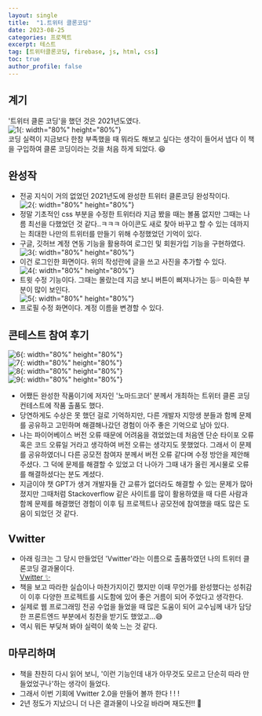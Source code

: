 ```yaml
---
layout: single
title:  "1.트위터 클론코딩"
date: 2023-08-25
categories: 프로젝트
excerpt: 테스트
tag: [트위터클론코딩, firebase, js, html, css]
toc: true
author_profile: false
---
```



## 계기
'트위터 클론 코딩'을 했던 것은 2021년도였다. <br>
![1](/images/projects/TwitterCloning/1/1.png){: width="80%" height="80%"} <br>
코딩 실력이 지금보다 한참 부족했을 때 뭐라도 해보고 싶다는 생각이 들어서 냅다 이 책을 구입하여 클론 코딩이라는 것을 처음 하게 되었다. 😆<br>

## 완성작
- 전공 지식이 거의 없었던 2021년도에 완성한 트위터 클론코딩 완성작이다.<br>
![2](/images/projects/TwitterCloning/1/2.png){: width="80%" height="80%"} <br>
- 정말 기초적인 css 부분을 수정한 트위터라 지금 봤을 때는 볼품 없지만 그때는 나름 최선을 다했었던 것 같다..ㅋㅋㅋ 아이콘도 새로 찾아 바꾸고 할 수 있는 데까지는 최대한 나만의 트위터를 만들기 위해 수정했었던 기억이 있다. <br>
- 구글, 깃허브 계정 연동 기능을 활용하여 로그인 및 회원가입 기능을 구현하였다.
![3](/images/projects/TwitterCloning/1/3.png){: width="80%" height="80%"} <br>
- 이건 로그인한 화면이다. 위의 작성란에 글을 쓰고 사진을 추가할 수 있다. <br>
![4](/images/projects/TwitterCloning/1/4.png){: width="80%" height="80%"} <br>
- 트윗 수정 기능이다. 그때는 몰랐는데 지금 보니 버튼이 삐져나가는 등💦 미숙한 부분이 많이 보인다. <br>
![5](/images/projects/TwitterCloning/1/5.png){: width="80%" height="80%"} <br>
- 프로필 수정 화면이다. 계정 이름을 변경할 수 있다. <br>

## 콘테스트 참여 후기
![6](/images/projects/TwitterCloning/1/6.png){: width="80%" height="80%"} <br>
![7](/images/projects/TwitterCloning/1/7.png){: width="80%" height="80%"} <br>
![8](/images/projects/TwitterCloning/1/8.png){: width="80%" height="80%"} <br>
![9](/images/projects/TwitterCloning/1/9.png){: width="80%" height="80%"} <br>
- 어쨌든 완성한 작품이기에 저자인 '노마드코더' 분께서 개최하는 트위터 클론 코딩 컨테스트에 작품 출품도 했다. 
- 당연하게도 수상은 못 했던 걸로 기억하지만, 다른 개발자 지망생 분들과 함께 문제를 공유하고 고민하며 해결해나갔던 경험이 아주 좋은 기억으로 남아 있다.
- 나는 파이어베이스 버전 오류 때문에 어려움을 겪었었는데 처음엔 단순 타이포 오류 혹은 코드 오류일 거라고 생각하여 버전 오류는 생각지도 못했었다. 그래서 이 문제를 공유하였더니 다른 공모전 참여자 분께서 버전 오류 같다며 수정 방안을 제안해주셨다. 그 덕에 문제를 해결할 수 있었고 더 나아가 그때 내가 올린 게시물로 오류를 해결하셨다는 분도 계셨다.
- 지금이야 챗 GPT가 생겨 개발자들 간 교류가 없더라도 해결할 수 있는 문제가 많아졌지만 그때처럼 Stackoverflow 같은 사이트를 많이 활용하였을 때 다른 사람과 함께 문제를 해결했던 경험이 이후 팀 프로젝트나 공모전에 참여했을 때도 많은 도움이 되었던 것 같다.

## Vwitter
- 아래 링크는 그 당시 만들었던 'Vwitter'라는 이름으로 출품하였던 나의 트위터 클론코딩 결과물이다. <br>
<a href="https://beanyyy.github.io/vwitter/#/">Vwitter ✨</a>
- 책을 보고 따라한 실습이나 마찬가지이긴 했지만 이때 무언가를 완성했다는 성취감이 이후 다양한 프로젝트를 시도함에 있어 좋은 거름이 되어 주었다고 생각한다.
- 실제로 웹 프로그래밍 전공 수업을 들었을 때 많은 도움이 되어 교수님께 내가 담당한 프론트엔드 부분에서 칭찬을 받기도 했었고...😅
- 역시 뭐든 부딪쳐 봐야 실력이 쑥쑥 느는 것 같다.

## 마무리하며
- 책을 찬찬히 다시 읽어 보니, '이런 기능인데 내가 아무것도 모르고 단순히 따라 만들었었구나'하는 생각이 들었다.
- 그래서 이번 기회에 Vwitter 2.0을 만들어 볼까 한다 ! ! !
- 2년 정도가 지났으니 더 나은 결과물이 나오길 바라며 재도전!! 🙏

